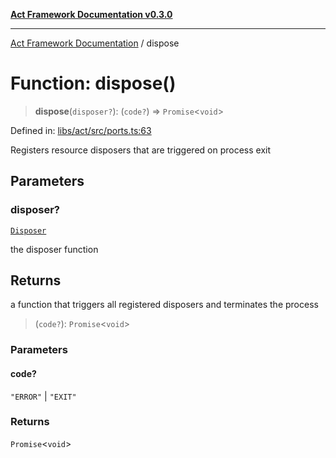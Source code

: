 [**Act Framework Documentation v0.3.0**](../README.md)

***

[Act Framework Documentation](../globals.md) / dispose

# Function: dispose()

> **dispose**(`disposer?`): (`code?`) => `Promise`\<`void`\>

Defined in: [libs/act/src/ports.ts:63](https://github.com/Rotorsoft/act-root/blob/b40f67575d048d860d7c67a52d36c927803922d7/libs/act/src/ports.ts#L63)

Registers resource disposers that are triggered on process exit

## Parameters

### disposer?

[`Disposer`](../type-aliases/Disposer.md)

the disposer function

## Returns

a function that triggers all registered disposers and terminates the process

> (`code?`): `Promise`\<`void`\>

### Parameters

#### code?

`"ERROR"` | `"EXIT"`

### Returns

`Promise`\<`void`\>
